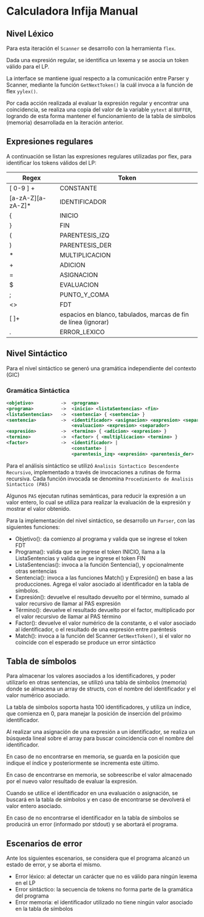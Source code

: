 # Calculadora Infija Manual

## Nivel Léxico

Para esta iteración el `Scanner` se desarrollo con la herramienta `flex`.

Dada una expresión regular, se identifica un lexema y se asocia un token válido para el LP.

La interface se mantiene igual respecto a la comunicación entre Parser y Scanner, mediante la función `GetNextToken()` la cuál invoca a la función de flex `yylex()`.

Por cada acción realizada al evaluar la expresión regular y encontrar una coincidencia, se realiza una copia del valor de la variable `yytext` al `BUFFER`, logrando de esta forma mantener el funcionamiento de la tabla de símbolos (memoria) desarrollada en la iteración anterior.

## Expresiones regulares

A continuación se listan las expresiones regulares utilizadas por flex, para identificar los tokens válidos del LP:

| Regex             | Token                                                           |
|-------------------|-----------------------------------------------------------------|
| [ 0-9 ] +         | CONSTANTE                                                       |
| [a-zA-Z][a-zA-Z]* | IDENTIFICADOR                                                   |
| \{                | INICIO                                                          |
| \}                | FIN                                                             |
| \(                | PARENTESIS_IZQ                                                  |
| \)                | PARENTESIS_DER                                                  |
| \*                | MULTIPLICACION                                                  |
| \+                | ADICION                                                         |
| \=                | ASIGNACION                                                      |
| \$                | EVALUACION                                                      |
| \;                | PUNTO_Y_COMA                                                    |
| <<EOF>>           | FDT                                                             |
| [ ]+              | espacios en blanco, tabulados, marcas de fin de línea (ignorar) |
| .                 | ERROR_LEXICO                                                    |


## Nivel Sintáctico

Para el nivel sintáctico se generó una gramática independiente del contexto (GIC)

### Gramática Sintáctica

```xml
<objetivo>          ->  <programa>
<programa>          ->  <inicio> <listaSentencias> <fin>
<listaSentencias>   ->  <sentencia> { <sentencia> } 
<sentencia>         ->  <identificador> <asignacion> <expresion> <separador> |
			            <evaluacion> <expresion> <separador>
<expresión>         ->  <termino> { <adicion> <expresion> }
<termino>           ->  <factor> { <multiplicacion> <termino> }
<factor>            ->  <identificador> |
                        <constante> |
                        <parentesis_izq> <expresión> <parentesis_der>
```

Para el análisis sintáctico se utilizó `Analisis Sintactico Descendente Recursivo`, implementado a través de invocaciones a rutinas de forma recursiva.
Cada función invocada se denomina `Procedimiento de Analisis Sintactico (PAS)`

Algunos `PAS` ejecutan rutinas semánticas, para reducir la expresión a un valor entero, lo cual se utiliza para realizar la evaluación de la expresión y mostrar el valor obtenido.

Para la implementación del nivel sintáctico, se desarrollo un `Parser`, con las siguientes funciones:

- Objetivo(): da comienzo al programa y valida que se ingrese el token FDT
- Programa(): valida que se ingrese el token INICIO, llama a la ListaSentencias y valida que se ingrese el token FIN
- ListaSentencias(): invoca a la función Sentencia(), y opcionalmente otras sentencias
- Sentencia(): invoca a las funciones Match() y Expresión() en base a las producciones. Agrega el valor asociado al identificador en la tabla de símbolos.
- Expresión(): devuelve el resultado devuelto por el término, sumado al valor recursivo de llamar al PAS expresión
- Término(): devuelve el resultado devuelto por el factor, multiplicado por el valor recursivo de llamar al PAS término
- Factor(): devuelve el valor numérico de la constante, o el valor asociado al identificador, o el resultado de una expresión entre paréntesis
- Match(): invoca a la función del Scanner `GetNextToken()`, si el valor no coincide con el esperado se produce un error sintáctico

## Tabla de símbolos

Para almacenar los valores asociados a los identificadores, y poder utilizarlo en otras sentencias, se utilizó una tabla de símbolos (memoria) donde se almacena un array de structs, con el nombre del identificador y el valor numérico asociado.

La tabla de símbolos soporta hasta 100 identificadores, y utiliza un índice, que comienza en 0, para manejar la posición de inserción del próximo identificador.

Al realizar una asignación de una expresión a un identificador, se realiza un búsqueda lineal sobre el array para buscar coincidencia con el nombre del identificador.

En caso de no encontrarse en memoria, se guarda en la posición que indique el índice y posteriormente se incrementa este último.

En caso de encontrarse en memoria, se sobreescribe el valor almacenado por el nuevo valor resultado de evaluar la expresión.

Cuando se utilice el identificador en una evaluación o asignación, se buscará en la tabla de símbolos y en caso de encontrarse se devolverá el valor entero asociado.

En caso de no encontrarse el identificador en la tabla de símbolos se producirá un error (informado por stdout) y se abortará el programa.

## Escenarios de error

Ante los siguientes escenarios, se considera que el programa alcanzó un estado de error, y se aborta el mismo.

- Error léxico: al detectar un carácter que no es válido para ningún lexema en el LP
- Error sintáctico: la secuencia de tokens no forma parte de la gramática del programa
- Error memoria: el identificador utilizado no tiene ningún valor asociado en la tabla de símbolos